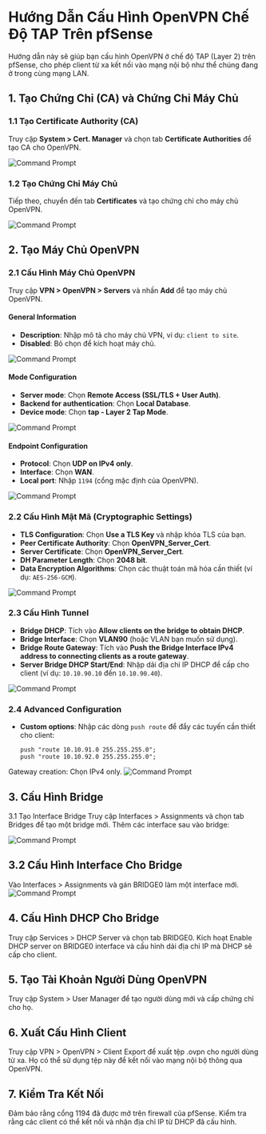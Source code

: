 # Hướng Dẫn Cấu Hình OpenVPN Chế Độ TAP Trên pfSense

Hướng dẫn này sẽ giúp bạn cấu hình OpenVPN ở chế độ TAP (Layer 2) trên pfSense, cho phép client từ xa kết nối vào mạng nội bộ như thể chúng đang ở trong cùng mạng LAN.

## 1. Tạo Chứng Chỉ (CA) và Chứng Chỉ Máy Chủ

### 1.1 Tạo Certificate Authority (CA)
Truy cập **System > Cert. Manager** và chọn tab **Certificate Authorities** để tạo CA cho OpenVPN.

![Command Prompt](./images/Screenshot_1.png)

### 1.2 Tạo Chứng Chỉ Máy Chủ
Tiếp theo, chuyển đến tab **Certificates** và tạo chứng chỉ cho máy chủ OpenVPN.

![Command Prompt](./images/Screenshot_2.png)

## 2. Tạo Máy Chủ OpenVPN

### 2.1 Cấu Hình Máy Chủ OpenVPN
Truy cập **VPN > OpenVPN > Servers** và nhấn **Add** để tạo máy chủ OpenVPN.

#### General Information
- **Description**: Nhập mô tả cho máy chủ VPN, ví dụ: `client to site`.
- **Disabled**: Bỏ chọn để kích hoạt máy chủ.

![Command Prompt](./images/Screenshot_3.png)

#### Mode Configuration
- **Server mode**: Chọn **Remote Access (SSL/TLS + User Auth)**.
- **Backend for authentication**: Chọn **Local Database**.
- **Device mode**: Chọn **tap - Layer 2 Tap Mode**.

![Command Prompt](./images/Screenshot_4.png)

#### Endpoint Configuration
- **Protocol**: Chọn **UDP on IPv4 only**.
- **Interface**: Chọn **WAN**.
- **Local port**: Nhập `1194` (cổng mặc định của OpenVPN).

![Command Prompt](./images/Screenshot_5.png)

### 2.2 Cấu Hình Mật Mã (Cryptographic Settings)
- **TLS Configuration**: Chọn **Use a TLS Key** và nhập khóa TLS của bạn.
- **Peer Certificate Authority**: Chọn **OpenVPN_Server_Cert**.
- **Server Certificate**: Chọn **OpenVPN_Server_Cert**.
- **DH Parameter Length**: Chọn **2048 bit**.
- **Data Encryption Algorithms**: Chọn các thuật toán mã hóa cần thiết (ví dụ: `AES-256-GCM`).

![Command Prompt](./images/Screenshot_6.png)

### 2.3 Cấu Hình Tunnel
- **Bridge DHCP**: Tích vào **Allow clients on the bridge to obtain DHCP**.
- **Bridge Interface**: Chọn **VLAN90** (hoặc VLAN bạn muốn sử dụng).
- **Bridge Route Gateway**: Tích vào **Push the Bridge Interface IPv4 address to connecting clients as a route gateway**.
- **Server Bridge DHCP Start/End**: Nhập dải địa chỉ IP DHCP để cấp cho client (ví dụ: `10.10.90.10` đến `10.10.90.40`).

![Command Prompt](./images/Screenshot_7.png)

### 2.4 Advanced Configuration
- **Custom options**: Nhập các dòng `push route` để đẩy các tuyến cần thiết cho client:
    ```plaintext
    push "route 10.10.91.0 255.255.255.0";
    push "route 10.10.92.0 255.255.255.0";
Gateway creation: Chọn IPv4 only.
![Command Prompt](./images/Screenshot_8.png)
## 3. Cấu Hình Bridge

3.1 Tạo Interface Bridge
Truy cập Interfaces > Assignments và chọn tab Bridges để tạo một bridge mới. Thêm các interface sau vào bridge:

![Command Prompt](./images/Screenshot_9.png)
## 3.2 Cấu Hình Interface Cho Bridge
Vào Interfaces > Assignments và gán BRIDGE0 làm một interface mới.
![Command Prompt](./images/Screenshot_10.png)

## 4. Cấu Hình DHCP Cho Bridge
Truy cập Services > DHCP Server và chọn tab BRIDGE0. Kích hoạt Enable DHCP server on BRIDGE0 interface và cấu hình dải địa chỉ IP mà DHCP sẽ cấp cho client.

## 5. Tạo Tài Khoản Người Dùng OpenVPN
Truy cập System > User Manager để tạo người dùng mới và cấp chứng chỉ cho họ.

## 6. Xuất Cấu Hình Client
Truy cập VPN > OpenVPN > Client Export để xuất tệp .ovpn cho người dùng từ xa. Họ có thể sử dụng tệp này để kết nối vào mạng nội bộ thông qua OpenVPN.

## 7. Kiểm Tra Kết Nối
Đảm bảo rằng cổng 1194 đã được mở trên firewall của pfSense.
Kiểm tra rằng các client có thể kết nối và nhận địa chỉ IP từ DHCP đã cấu hình.
